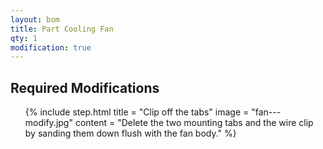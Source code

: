 ```yaml
---
layout: bom
title: Part Cooling Fan
qty: 1
modification: true
---
```


## Required Modifications

<ol class="steps">
    {% include step.html
    title = "Clip off the tabs"
    image = "fan---modify.jpg"
    content = "Delete the two mounting tabs and the wire clip by sanding them down flush with the fan body." %}
</ol>